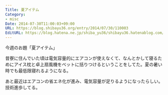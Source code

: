 ```yaml
---
Title: 夏アイテム
Category:
- misc
Date: 2014-07-30T11:00:03+09:00
URL: https://blog.shibayu36.org/entry/2014/07/30/110003
EditURL: https://blog.hatena.ne.jp/shiba_yu36/shibayu36.hatenablog.com/atom/entry/12921228815729149968
---
```


今週のお題「夏アイテム」

昔寮に住んでいた頃は電気容量的にエアコンが使えなくて、なんとかして寝るためにアイス枕と卓上扇風機をベットに括りつけるということをしてた。夏の暑い時でも最低限寝れるようになる。

あと最近はエアコンの省エネ化が進み、電気容量が足りるようになったらしい。技術進歩してる。
